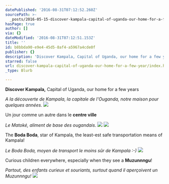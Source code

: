 ```yaml
---
datePublished: '2016-08-31T07:12:52.260Z'
sourcePath: >-
  _posts/2016-05-15-discover-kampala-capital-of-uganda-our-home-for-a-few-year.md
hasPage: true
author: []
via: {}
dateModified: '2016-08-31T07:12:51.153Z'
title: ''
id: b8bbda90-e9e4-45d5-8af4-a5967a4cde0f
publisher: {}
description: 'Discover Kampala, Capital of Uganda, our home for a few years'
starred: false
url: discover-kampala-capital-of-uganda-our-home-for-a-few-year/index.html
_type: Blurb

---
```

**Discover Kampala,** Capital of Uganda, our home for a few years

_A la découverte de Kampala, la capitale de l'Ouganda, notre maison pour quelques années._
![](https://the-grid-user-content.s3-us-west-2.amazonaws.com/8c47abc9-dd11-44ad-b511-7753e4e224a0.jpg)

Un jour comme un autre dans le **centre ville**

_Le Matoké, aliment de base des ougandais_.
![](https://the-grid-user-content.s3-us-west-2.amazonaws.com/634a445f-c730-4c3d-b6bf-a8e43e720cc1.jpg)
![](https://the-grid-user-content.s3-us-west-2.amazonaws.com/0b72e68b-3577-4e87-87c0-e570e31a83ab.jpg)

The **Boda Boda**, star of Kampala, the least-est safe transportation means of Kampala!

_Le Boda Boda, moyen de transport le moins sûr de Kampala :-)_
![](https://the-grid-user-content.s3-us-west-2.amazonaws.com/5a0bab26-9789-4f30-a7bd-3cdbc11acdeb.jpg)

Curious children everywhere, especially when they see a **Muzunnngu**!

_Partout, des enfants curieux et souriants, surtout quand il aperçoivent un Muzunnngu!_
![](https://s3-us-west-2.amazonaws.com/the-grid-img/p/5e40a992d6fa0e05de0f2a3169d9ecb6021e4ae9.jpg)